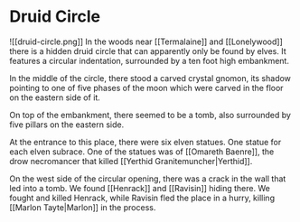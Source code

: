 # Druid Circle
![[druid-circle.png]]
In the woods near [[Termalaine]] and [[Lonelywood]] there is a hidden druid circle that can apparently only be found by elves. It features a circular indentation, surrounded by a ten foot high embankment.

In the middle of the circle, there stood a carved crystal gnomon, its shadow pointing to one of five phases of the moon which were carved in the floor on the eastern side of it.

On top of the embankment, there seemed to be a tomb, also surrounded by five pillars on the eastern side.

At the entrance to this place, there were six elven statues. One statue for each elven subrace. One of the statues was of [[Omareth Baenre]], the drow necromancer that killed [[Yerthid Granitemuncher|Yerthid]].

On the west side of the circular opening, there was a crack in the wall that led into a tomb. We found [[Henrack]] and [[Ravisin]] hiding there. We fought and killed Henrack, while Ravisin fled the place in a hurry, killing [[Marlon Tayte|Marlon]] in the process.